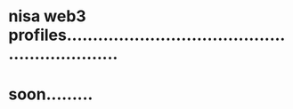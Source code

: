 # nisa web3 profiles...............................................................
# soon.........
